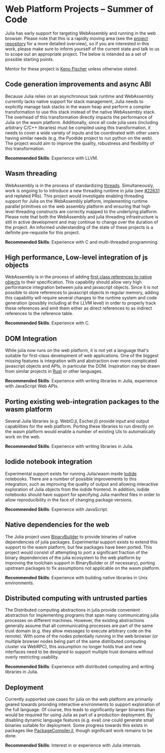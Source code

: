 
# Web Platform Projects – Summer of Code

Julia has early support for targeting WebAssembly and running in the web browser. Please note that this is a rapidly moving area (see the [project repository](https://github.com/Keno/julia-wasm) for a more detailed overview), so if you are interested in this work, please make sure to inform yourself of the current state and talk to us to scope out an appropriate project. The below is intended as a set of possible starting points.

Mentor for these project is [Keno Fischer](https://github.com/Keno) unless otherwise stated.

## Code generation improvements and async ABI

Because Julia relies on an asynchronous task runtime and WebAssembly currently lacks native support for stack management, Julia needs to explicitly manage task stacks in the wasm heap and perform a compiler transformation to use this stack instead of the native WebAssembly stack. The overhead of this transformation directly impacts the performance of Julia on the wasm platform. Additionally, since all code julia uses (including arbitrary C/C++ libraries) must be compiled using this transformation, it needs to cover a wide variety of inputs and be coordinated with other users having similar needs (e.g. the Pyodide project to run python on the web). The project would aim to improve the quality, robustness and flexibility of this transformation.

**Recommended Skills**: Experience with LLVM.

## Wasm threading

WebAssembly is in the process of standardizing [threads](https://github.com/WebAssembly/threads). Simultaneously, work is ongoing to to introduce a new threading runtime in julia (see [#22631](https://github.com/JuliaLang/julia/pull/22631) and replated PRs). This project would investigate enabling threading support for Julia on the WebAssembly platform, implementing runtime parallel primitives on the web assembly platform and ensuring that high level threading constructs are correctly mapped to the underlying platform. Please note that both the WebAssembly and julia threading infrastructure is still in active development and may continue to change over the duration of the project. An informed understanding of the state of these projects is a definite pre-requisite for this project.

**Recommended Skills**: Experience with C and multi-threaded programming.

## High performance, Low-level integration of js objects

WebAssembly is in the process of adding [first class references to native objects](https://github.com/WebAssembly/reference-types) to their specification. This capability should allow very high performance integration between julia and javascript objects. Since it is not possible to store references to javascript objects in regular memory, adding this capability will require several changes to the runtime system and code generation (possibly including at the LLVM level) in order to properly track these references and emit them either as direct references to as indirect references to the reference table.

**Recommended Skills**: Experience with C.

## DOM Integration

While julia now runs on the web platform, it is not yet a language that's suitable for first-class development of web applications. One of the biggest missing features is integration with and abstraction over more complicated javascript objects and APIs, in particular the DOM. Inspiration may be drawn from similar projects in [Rust](https://github.com/koute/stdweb) or other languages.

**Recommended Skills**: Experience with writing libraries in Julia, experience with JavaScript Web APIs.

## Porting existing web-integration packages to the wasm platform

Several Julia libraries (e.g. WebIO.jl, Escher.jl) provide input and output capabilities for the web platform. Porting these libraries to run directly on the wasm platform would enable a number of existing UIs to automatically work on the web.

**Recommended Skills**: Experience with writing libraries in Julia.

## Iodide notebook integration

Experimental support exists for running Julia/wasm inside [Iodide](https://github.com/iodide-project/iodide) notebooks. There are a number of possible improvements to this integration, such as improving the quality of output and allowing interactive exploration of Julia objects from the iodide frontend. In addition, iodide notebooks should have support for specifying Julia manifest files in order to allow reproducibility in the face of changing package versions.

**Recommended Skills**: Experience with JavaScript.

## Native dependencies for the web

The Julia project uses [BinaryBuilder](https://github.com/JuliaPackaging/BinaryBuilder.jl) to provide binaries of native dependencies of julia packages. Experimental support exists to extend this support to the wasm platform, but few packages have been ported. This project would consist of attempting to port a significant fraction of the binary dependencies of the julia ecosystem to the web platform by improving the toolchain support in BinaryBuilder or (if necessary), porting upstream packages to fix assumptions not applicable on the wasm platform.

**Recommended Skills**: Experience with building native libraries in Unix environments.

## Distributed computing with untrusted parties

The Distributed computing abstractions in julia provide convenient abstraction for implementing programs that span many communicating julia processes on different machines. However, the existing abstractions generally assume that all communicating processes are part of the same trust domain (e.g. they allow messages to execute arbitrary code on the remote). With some of the nodes potentially running in the web browser (or multiple browser nodes being part of the same distributed computing cluster via WebRPC), this assumption no longer holds true and new interfaces need to be designed to support multiple trust domains without overly restricting usability.

**Recommended Skills**: Experience with distributed computing and writing libraries in Julia.

## Deployment

Currently supported use cases for julia on the web platform are primarily geared towards providing interactive environments to support exploration of the full language. Of course, this leads to significantly larger binaries than would be required for using Julia as part of a production deployment. By disabling dynamic language features (e.g. eval) one could generate small binaries suitable for deployment. Some progress towards this exists in packages like [PackageCompiler.jl](https://github.com/JuliaLang/PackageCompiler.jl), though significant work remains to be done.

**Recommended Skills**: Interest in or experience with Julia internals.
